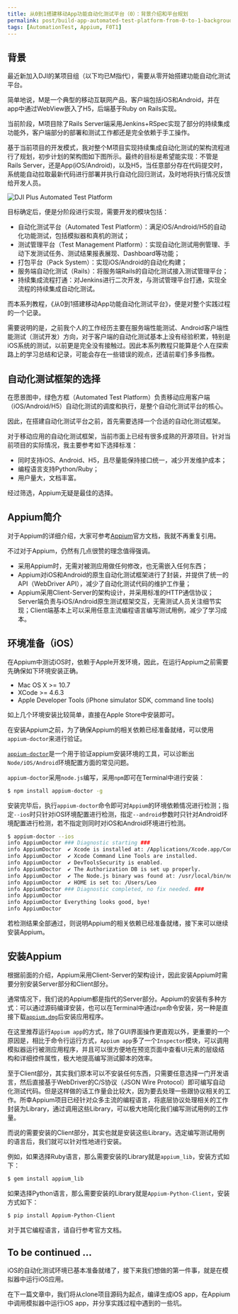 ```yaml
---
title: 从0到1搭建移动App功能自动化测试平台（0）：背景介绍和平台规划
permalink: post/build-app-automated-test-platform-from-0-to-1-backgroud-introduction
tags: [AutomationTest, Appium, F0T1]
---
```


## 背景

最近新加入DJI的某项目组（以下均已M指代），需要从零开始搭建功能自动化测试平台。

简单地说，M是一个典型的移动互联网产品，客户端包括iOS和Android，并在app中通过WebView嵌入了H5，后端基于Ruby on Rails实现。

当前阶段，M项目除了Rails Server端采用Jenkins+RSpec实现了部分的持续集成功能外，客户端部分的部署和测试工作都还是完全依赖于手工操作。

基于当前项目的开发模式，我对整个M项目实现持续集成自动化测试的架构流程进行了规划，初步计划的架构图如下图所示。最终的目标是希望能实现：不管是Rails Server，还是App(iOS/Android)，以及H5，当任意部分存在代码提交时，系统能自动拉取最新代码进行部署并执行自动化回归测试，及时地将执行情况反馈给开发人员。

![DJI Plus Automated Test Platform](/images/DJI_Plus_Automated_Test_Platform.jpg)

目标确定后，便是分阶段进行实现，需要开发的模块包括：

- 自动化测试平台（Automated Test Platform）：满足iOS/Android/H5的自动化功能测试，包括模拟器和真机的测试；
- 测试管理平台（Test Management Platform）：实现自动化测试用例管理、手动下发测试任务、测试结果报表展现、Dashboard等功能；
- 打包平台（Pack System）：实现iOS/Android的自动化构建；
- 服务端自动化测试（Rails）：将服务端Rails的自动化测试接入测试管理平台；
- 持续集成流程打通：对Jenkins进行二次开发，与测试管理平台打通，实现全流程的持续集成自动化测试。

而本系列教程，《从0到1搭建移动App功能自动化测试平台》，便是对整个实践过程的一个记录。

需要说明的是，之前我个人的工作经历主要在服务端性能测试、Android客户端性能测试（测试开发）方向，对于客户端的自动化测试基本上没有经验积累，特别是iOS系统的测试，以前更是完全没有接触过。因此本系列教程只能算是个人在探索路上的学习总结和记录，可能会存在一些错误的观点，还请前辈们多多指教。

## 自动化测试框架的选择

在愿景图中，绿色方框（Automated Test Platform）负责移动应用客户端（iOS/Android/H5）自动化测试的调度和执行，是整个自动化测试平台的核心。

因此，在搭建自动化测试平台之前，首先需要选择一个合适的自动化测试框架。

对于移动应用的自动化测试框架，当前市面上已经有很多成熟的开源项目。针对当前项目的实际情况，我主要参考如下选择标准：

- 同时支持iOS、Android、H5，且尽量能保持接口统一，减少开发维护成本；
- 编程语言支持Python/Ruby；
- 用户量大，文档丰富。

经过筛选，Appium无疑是最佳的选择。

## Appium简介

对于Appium的详细介绍，大家可参考[Appium](http://appium.io/)官方文档，我就不再重复引用。

不过对于Appium，仍然有几点很赞的理念值得强调。

- 采用Appium时，无需对被测应用做任何修改，也无需嵌入任何东西；
- Appium对iOS和Android的原生自动化测试框架进行了封装，并提供了统一的API（WebDriver API），减少了自动化测试代码的维护工作量；
- Appium采用Client-Server的架构设计，并采用标准的HTTP通信协议；Server端负责与iOS/Android原生测试框架交互，无需测试人员关注细节实现；Client端基本上可以采用任意主流编程语言编写测试用例，减少了学习成本。

## 环境准备（iOS）

在Appium中测试iOS时，依赖于Apple开发环境，因此，在运行Appium之前需要先确保如下环境安装正确。

- Mac OS X >= 10.7
- XCode >= 4.6.3
- Apple Developer Tools (iPhone simulator SDK, command line tools)

如上几个环境安装比较简单，直接在Apple Store中安装即可。

在安装Appium之前，为了确保Appium的相关依赖已经准备就绪，可以使用`appium-doctor`来进行验证。

[`appium-doctor`](https://github.com/appium/appium-doctor)是一个用于验证appium安装环境的工具，可以诊断出`Node/iOS/Android`环境配置方面的常见问题。

`appium-doctor`采用`node.js`编写，采用`npm`即可在Terminal中进行安装：

~~~sh
$ npm install appium-doctor -g
~~~

安装完毕后，执行`appium-doctor`命令即可对`Appium`的环境依赖情况进行检测；指定`--ios`时只针对iOS环境配置进行检测，指定`--android`参数时只针对Android环境配置进行检测，若不指定则同时对iOS和Android环境进行检测。

~~~sh
$ appium-doctor --ios                                                                                                                               
info AppiumDoctor ### Diagnostic starting ###
info AppiumDoctor  ✔ Xcode is installed at: /Applications/Xcode.app/Contents/Developer
info AppiumDoctor  ✔ Xcode Command Line Tools are installed.
info AppiumDoctor  ✔ DevToolsSecurity is enabled.
info AppiumDoctor  ✔ The Authorization DB is set up properly.
info AppiumDoctor  ✔ The Node.js binary was found at: /usr/local/bin/node
info AppiumDoctor  ✔ HOME is set to: /Users/Leo
info AppiumDoctor ### Diagnostic completed, no fix needed. ###
info AppiumDoctor
info AppiumDoctor Everything looks good, bye!
info AppiumDoctor
~~~

若检测结果全部通过，则说明Appium的相关依赖已经准备就绪，接下来可以继续安装Appium。

## 安装Appium

根据前面的介绍，Appium采用Client-Server的架构设计，因此安装Appium时需要分别安装Server部分和Client部分。

通常情况下，我们说的Appium都是指代的Server部分。Appium的安装有多种方式：可以通过源码编译安装，也可以在Terminal中通过`npm`命令安装，另一种是直接下载[`appium.dmg`](https://github.com/appium/appium/releases)后安装应用程序。

在这里推荐运行`Appium app`的方式，除了GUI界面操作更直观以外，更重要的一个原因是，相比于命令行运行方式，`Appium app`多了一个`Inspector`模块，可以调用模拟器运行被测应用程序，并且可以很方便地在预览页面中查看UI元素的层级结构和详细控件属性，极大地提高编写测试脚本的效率。

至于Client部分，其实我们原本可以不安装任何东西，只需要任意选择一门开发语言，然后直接基于WebDriver的C/S协议（JSON Wire Protocol）即可编写自动化测试代码。但是这样做的话工作量会比较大，因为要去处理一些跟协议相关的工作。所幸Appium项目已经针对众多主流的编程语言，将底层协议处理相关的工作封装为Library，通过调用这些Library，可以极大地简化我们编写测试用例的工作量。

而说的需要安装的Client部分，其实也就是安装这些Library。选定编写测试用例的语言后，我们就可以针对性地进行安装。

例如，如果选择Ruby语言，那么需要安装的Library就是`appium_lib`，安装方式如下：

~~~sh
$ gem install appium_lib
~~~

如果选择Python语言，那么需要安装的Library就是`Appium-Python-Client`，安装方式如下：

~~~sh
$ pip install Appium-Python-Client
~~~

对于其它编程语言，请自行参考官方文档。

## To be continued ...

iOS的自动化测试环境已基本准备就绪了，接下来我们想做的第一件事，就是在模拟器中运行iOS应用。

在下一篇文章中，我们将从clone项目源码为起点，编译生成iOS app，在Appium中调用模拟器中运行iOS app，并分享实践过程中遇到的一些坑。
